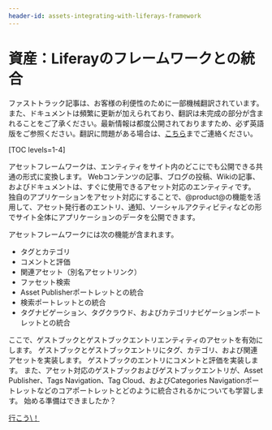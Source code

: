 ```yaml
---
header-id: assets-integrating-with-liferays-framework
---
```


# 資産：Liferayのフレームワークとの統合

<p class="alert alert-info"><span class="wysiwyg-color-blue120">ファストトラック記事は、お客様の利便性のために一部機械翻訳されています。また、ドキュメントは頻繁に更新が加えられており、翻訳は未完成の部分が含まれることをご了承ください。最新情報は都度公開されておりますため、必ず英語版をご参照ください。翻訳に問題がある場合は、<a href="mailto:support-content-jp@liferay.com">こちら</a>までご連絡ください。</span></p>

[TOC levels=1-4]

アセットフレームワークは、エンティティをサイト内のどこにでも公開できる共通の形式に変換します。 Webコンテンツの記事、ブログの投稿、Wikiの記事、およびドキュメントは、すぐに使用できるアセット対応のエンティティです。 独自のアプリケーションをアセット対応にすることで、@product@の機能を活用して、アセット発行者のエントリ、通知、ソーシャルアクティビティなどの形でサイト全体にアプリケーションのデータを公開できます。

アセットフレームワークには次の機能が含まれます。

  - タグとカテゴリ
  - コメントと評価
  - 関連アセット（別名アセットリンク）
  - ファセット検索
  - Asset Publisherポートレットとの統合
  - 検索ポートレットとの統合
  - タグナビゲーション、タグクラウド、およびカテゴリナビゲーションポートレットとの統合

ここで、ゲストブックとゲストブックエントリエンティティのアセットを有効にします。 ゲストブックとゲストブックエントリにタグ、カテゴリ、および関連アセットを実装します。 ゲストブックのエントリにコメントと評価を実装します。 また、アセット対応のゲストブックおよびゲストブックエントリが、Asset Publisher、Tags Navigation、Tag Cloud、およびCategories Navigationポートレットなどのコアポートレットとどのように統合されるかについても学習します。 始める準備はできましたか？

<a class="go-link btn btn-primary" href="/docs/7-1/tutorials/-/knowledge_base/t/enabling-assets-at-the-service-layer">行こう\！<span class="icon-circle-arrow-right"></span></a>

